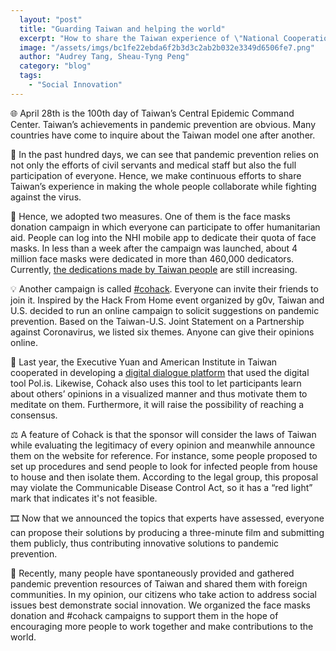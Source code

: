 ```yaml
---
  layout: "post"
  title: "Guarding Taiwan and helping the world"
  excerpt: "How to share the Taiwan experience of \"National Cooperation\" is the goal of our continuous efforts while preventing virus intrusion."
  image: "/assets/imgs/bc1fe22ebda6f2b3d3c2ab2b032e3349d6506fe7.png"
  author: "Audrey Tang, Sheau-Tyng Peng"
  category: "blog"
  tags: 
    - "Social Innovation"
---
```


🌐 April 28th is the 100th day of Taiwan’s Central Epidemic Command Center. Taiwan’s achievements in pandemic prevention are obvious. Many countries have come to inquire about the Taiwan model one after another.

💯 In the past hundred days, we can see that pandemic prevention relies on not only the efforts of civil servants and medical staff but also the full participation of everyone. Hence, we make continuous efforts to share Taiwan’s experience in making the whole people collaborate while fighting against the virus.

🛫 Hence, we adopted two measures. One of them is the face masks donation campaign in which everyone can participate to offer humanitarian aid. People can log into the NHI mobile app to dedicate their quota of face masks. In less than a week after the campaign was launched, about 4 million face masks were dedicated in more than 460,000 dedicators. Currently, [the dedications made by Taiwan people](https://taiwancanhelp.com.tw/en-US/mask-dedicate) are still increasing.

💡 Another campaign is called [#cohack](https://cohack.tw/en/). Everyone can invite their friends to join it. Inspired by the Hack From Home event organized by g0v, Taiwan and U.S. decided to run an online campaign to solicit suggestions on pandemic prevention. Based on the Taiwan-U.S. Joint Statement on a Partnership against Coronavirus, we listed six themes. Anyone can give their opinions online.

💬 Last year, the Executive Yuan and American Institute in Taiwan cooperated in developing a [digital dialogue platform](https://talkto.ait.org.tw) that used the digital tool Pol.is. Likewise, Cohack also uses this tool to let participants learn about others’ opinions in a visualized manner and thus motivate them to meditate on them. Furthermore, it will raise the possibility of reaching a consensus.

⚖️ A feature of Cohack is that the sponsor will consider the laws of Taiwan while evaluating the legitimacy of every opinion and meanwhile announce them on the website for reference. For instance, some people proposed to set up procedures and send people to look for infected people from house to house and then isolate them. According to the legal group, this proposal may violate the Communicable Disease Control Act, so it has a “red light” mark that indicates it's not feasible.

🎞️ Now that we announced the topics that experts have assessed, everyone can propose their solutions by producing a three-minute film and submitting them publicly, thus contributing innovative solutions to pandemic prevention.

🚸 Recently, many people have spontaneously provided and gathered pandemic prevention resources of Taiwan and shared them with foreign communities. In my opinion, our citizens who take action to address social issues best demonstrate social innovation. We organized the face masks donation and #cohack campaigns to support them in the hope of encouraging more people to work together and make contributions to the world.

